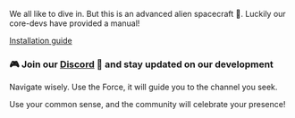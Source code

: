 We all like to dive in. But this is an advanced alien spacecraft 🚁. Luckily our core-devs have provided a manual!

[Installation guide](https://github.com/Significant-Gravitas/Auto-GPT/tree/master/docs)


### 🎮 Join our [**Discord**](https://discord.gg/autogpt) 💬 and stay updated on our development

Navigate wisely. Use the Force, it will guide you to the channel you seek.

Use your common sense, and the community will celebrate your presence!
